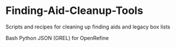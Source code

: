# Finding-Aid-Cleanup-Tools
Scripts and recipes for cleaning up finding aids and legacy box lists

Bash
Python
JSON (GREL) for OpenRefine
